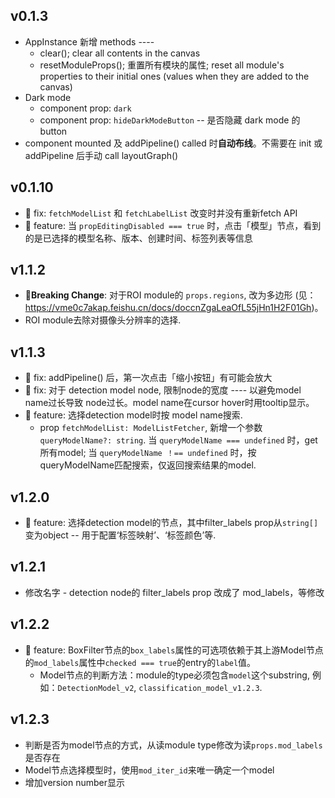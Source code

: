 ## v0.1.3

- AppInstance 新增 methods ----
  - clear(); clear all contents in the canvas
  - resetModuleProps(); 重置所有模块的属性; reset all module's properties to their initial ones (values when they are added to the canvas)
- Dark mode
  - component prop: `dark`
  - component prop: `hideDarkModeButton` -- 是否隐藏 dark mode 的 button
- component mounted 及 addPipeline() called 时**自动布线**。不需要在 init 或 addPipeline 后手动 call layoutGraph()

## v0.1.10
- 🐛 fix: `fetchModelList` 和 `fetchLabelList` 改变时并没有重新fetch API
- 🍗 feature: 当 `propEditingDisabled === true` 时，点击「模型」节点，看到的是已选择的模型名称、版本、创建时间、标签列表等信息

## v1.1.2
- **🚨Breaking Change**: 对于ROI module的 `props.regions`, 改为多边形 (见：https://vme0c7akap.feishu.cn/docs/doccnZgaLeaOfL55jHn1H2F01Gh)。
- ROI module去除对摄像头分辨率的选择.

## v1.1.3
- 🐛 fix: addPipeline() 后，第一次点击「缩小按钮」有可能会放大
- 🐛 fix: 对于 detection model node, 限制node的宽度 ---- 以避免model name过长导致
node过长。model name在cursor hover时用tooltip显示。
- 🍗 feature: 选择detection model时按 model name搜索.
  - prop `fetchModelList: ModelListFetcher`, 新增一个参数`queryModelName?: string`. 当 `queryModelName === undefined` 时，get所有model; 当 `queryModelName ！== undefined` 时，按queryModelName匹配搜索，仅返回搜索结果的model.

## v1.2.0
- 🍗 feature: 选择detection model的节点，其中filter_labels prop从`string[]`变为object -- 用于配置‘标签映射’、‘标签颜色’等.

## v1.2.1
- 修改名字 - detection node的 filter_labels prop 改成了 mod_labels，等修改

## v1.2.2
- 🍗 feature: BoxFilter节点的`box_labels`属性的可选项依赖于其上游Model节点的`mod_labels`属性中`checked === true`的entry的`label`值。
  - Model节点的判断方法：module的type必须包含`model`这个substring, 例如：`DetectionModel_v2`, `classification_model_v1.2.3`.

## v1.2.3
- 判断是否为model节点的方式，从读module type修改为读`props.mod_labels`是否存在
- Model节点选择模型时，使用`mod_iter_id`来唯一确定一个model
- 增加version number显示
